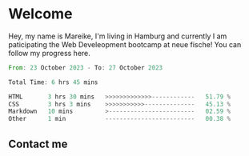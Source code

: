 # Welcome

Hey, my name is Mareike, I'm living in Hamburg and currently I am paticipating the Web Develeopment bootcamp at neue fische!
You can follow my progress here.

<!--START_SECTION:waka-->

```rust
From: 23 October 2023 - To: 27 October 2023

Total Time: 6 hrs 45 mins

HTML       3 hrs 30 mins   >>>>>>>>>>>>>------------   51.79 %
CSS        3 hrs 3 mins    >>>>>>>>>>>--------------   45.13 %
Markdown   10 mins         >------------------------   02.59 %
Other      1 min           -------------------------   00.38 %
```

<!--END_SECTION:waka-->

## Contact me



